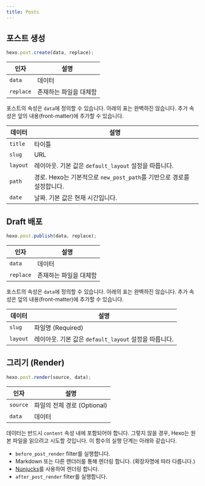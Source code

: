 ```yaml
---
title: Posts
---
```

## 포스트 생성

``` js
hexo.post.create(data, replace);
```

인자 | 설명
--- | ---
`data` | 데이터
`replace` | 존재하는 파일을 대체함

포스트의 속성은 `data`에 정의할 수 있습니다. 아래의 표는 완벽하진 않습니다. 추가 속성은 앞의 내용(front-matter)에 추가할 수 있습니다.

데이터 | 설명
--- | ---
`title` | 타이틀
`slug` | URL
`layout` | 레이아웃. 기본 값은 `default_layout` 설정을 따릅니다.
`path` | 경로. Hexo는 기본적으로 `new_post_path`를 기반으로 경로를 설정합니다.
`date` | 날짜. 기본 값은 현재 시간입니다.

## Draft 배포

``` js
hexo.post.publish(data, replace);
```

인자 | 설명
--- | ---
`data` | 데이터
`replace` | 존재하는 파일을 대체함

포스트의 속성은 `data`에 정의할 수 있습니다. 아래의 표는 완벽하진 않습니다. 추가 속성은 앞의 내용(front-matter)에 추가할 수 있습니다.

데이터 | 설명
--- | ---
`slug` | 파일명 (Required)
`layout` | 레이아웃. 기본 값은 `default_layout` 설정을 따릅니다.

## 그리기 (Render)

``` js
hexo.post.render(source, data);
```

인자 | 설명
--- | ---
`source` | 파일의 전체 경로 (Optional)
`data` | 데이터

데이터는 반드시 `content` 속성 내에 포함되어야 합니다. 그렇지 않을 경우, Hexo는 원본 파일을 읽으려고 시도할 것입니다. 이 함수의 실행 단계는 아래와 같습니다.

- `before_post_render` filter를 실행합니다.
- Markdown 또는 다른 렌더러를 통해 렌더링 합니다. (확장자명에 따라 다릅니다.)
- [Nunjucks]를 사용하여 렌더링 합니다.
- `after_post_render` filter를 실행합니다.

[Nunjucks]: https://mozilla.github.io/nunjucks/
